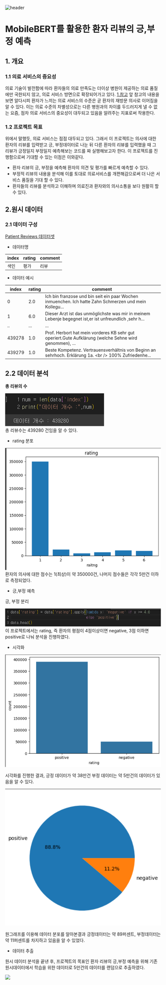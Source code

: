 ![header](https://capsule-render.vercel.app/api?type=soft&color=auto&height=300&section=header&text=Patient%20Reviews😷&fontSize=90)<br/>
# MobileBERT를 활용한 환자 리뷰의 긍,부정 예측

## 1. 개요

### 1.1 의료 서비스의 중요성

의료 기술이 발전함에 따라 환자들의 의료 만족도는 더이상 병원이 제공하는 의료
품질에만 국한되지 않고, 의료 서비스 방면으로 확장되어가고 있다.
[1.참고](https://ir.ymlib.yonsei.ac.kr/bitstream/22282913/137544/1/T005533.pdf)
 앞 참고의 내용을 보면 알다시피 환자가 느끼는
의료 서비스의 수준은 곧 환자의 재방문 의사로 이어짐을 알 수 있다.
이는 의료 수준의 차별성으로는 다른 병원과의 차이를 두드러지게 낼 수 없는 요즘,
점차 의료 서비스의 중요성이 대두되고 있음을 알려주는 지표로써 작용한다. 


### 1.2 프로젝트 목표


위에서 말했듯, 의료 서비스는 점점 대두되고 있다.
그래서 이 프로젝트는 의사에 대한 환자의 리뷰를 입력받고 긍, 부정데이터로 나눈
뒤 다른 환자의 리뷰를 입력했을 때
그 리뷰가 긍정일지 부정일지 예측해보는 코드를 짜 실행해보고자 한다.
이 프로젝트를 진행함으로써 기대할 수 있는 이점은 이와같다.

-  환자 리뷰의 긍, 부정을 예측해 환자의 의견 및 평가를 빠르게 예측할 수 있다.
-  부정적 리뷰의 내용을 분석해 이를 토대로 의료서비스를 개편해감으로써 더 나은 서비스 품질을 기대 할 수 있다.
-  환자들의 리뷰를 분석하고 이해하며 의료진과 환자와의 의사소통을 보다 원활히 할 수 있다.


## 2.원시 데이터

### 2.1 데이터 구성


[Patient Reviews 데이터셋](https://www.kaggle.com/datasets/thedevastator/german-2021-patient-reviews-and-ratings-of-docto?resource=download)


- 데이터명

  
|index|rating| comment |
|-----|------|---------|
| 색인 | 평가 | 리뷰 |
- 데이터 예시

  
| index | rating | comment |
|--------|--------|---------|
| 0 | 2.0 |Ich bin franzose und bin seit ein paar Wochen inmuenchen. Ich hatte Zahn Schmerzen und mein Kollegu...|
| 1 | 6.0 |Dieser Arzt ist das unmöglichste was mir in meinem Lebenje begegnet ist,er ist unfreundlich ,sehr h...|
| .. |...|...|
| 439278 | 1.0 |Prof. Herbort hat mein vorderes KB sehr gut operiert.Gute Aufklärung (welche Sehne wird genommen), ...|
| 439279 | 1.0 |Beste Kompetenz. Vertrauensverhältnis von Beginn an sehrhoch. Erklärung 1a. &lt;br /&gt; 100% Zufriedenhe...|


## 2.2 데이터 분석


**총 리뷰의 수**


<div><img src = "image/데이터개수.png"></div>
  총 리뷰수는 439280 건임을 알 수 있다.


- rating 분포


<div><img src = "image/rating.png"></div>
  환자의 의사에 대한 점수는 1(최상)이 약 350000건, 나머지 점수들은 각각 5만건 이하로 측정되었다.


- 긍,부정 예측


 긍, 부정 분리

  
<div><img src = "image/posi_nega.png"></div>
  이 프로젝트에서는 rating, 즉 환자의 평점이 4점이상이면 negative, 3점 이하면 positive로 나눠 분석을 진행하였다.


 - 시각화

  
<div><img src = "image/posi_nega2.png"></div>


 시각화를 진행한 결과, 긍정 데이터가 약 38만건 부정 데이터는 약 5만건의 데이터가 있음을 알 수 있다.


<div><img src ="image/pie2.png"></div>


원그래프를 이용해 데이터 분포를 알아본결과 긍정데이터는 약 89퍼센트, 부정데이터는 약 11퍼센트를 차지하고 있음을 알 수 있었다.


- 데이터 추출

원시 데이터 분석을 끝낸 후, 프로젝트의 목표인 환자 리뷰의 긍,부정 예측을 위해 기존 원시데이터에서 학습을 위한 데이터로 5만건의 데이터를 랜덤으로 추출하였다.


<div><img src ="image/.png"></div>














